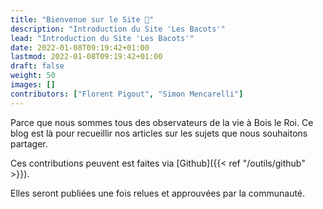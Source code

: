 ```yaml
---
title: "Bienvenue sur le Site 👋"
description: "Introduction du Site 'Les Bacots'"
lead: "Introduction du Site 'Les Bacots'"
date: 2022-01-08T09:19:42+01:00
lastmod: 2022-01-08T09:19:42+01:00
draft: false
weight: 50
images: []
contributors: ["Florent Pigout", "Simon Mencarelli"]
---
```


Parce que nous sommes tous des observateurs de la vie à Bois le Roi. Ce blog est là pour recueillir nos articles sur les sujets que nous souhaitons partager.

Ces contributions peuvent est faites via [Github]({{< ref "/outils/github" >}}).

Elles seront publiées une fois relues et approuvées par la communauté.

